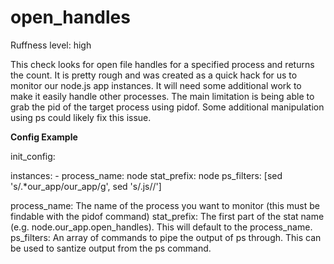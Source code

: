 open_handles
==============

Ruffness level: high

This check looks for open file handles for a specified process and returns the count. It is pretty rough and was created as a quick hack for us to monitor our node.js app instances. It will need some additional work to make it easily handle other processes. The main limitation is being able to grab the pid of the target process using pidof. Some additional manipulation using ps could likely fix this issue.

__Config Example__

init_config:

instances:
    - process_name: node
      stat_prefix: node
      ps_filters: [sed 's/.*our_app/our_app/g', sed 's/\.js//']

process_name: The name of the process you want to monitor (this must be findable with the pidof command)
stat_prefix: The first part of the stat name (e.g. node.our_app.open_handles). This will default to the process_name.
ps_filters: An array of commands to pipe the output of ps through. This can be used to santize output from the ps command. 